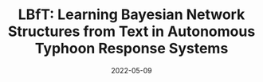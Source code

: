 ---  
title: "LBfT: Learning Bayesian Network Structures from Text in Autonomous Typhoon Response Systems"  
collection: publications  
category: conferences  
permalink: /publication/2022-05-01-LBFT  
excerpt: 'We demonstrate a deep learning framework that identifies typhoon-relevant variables and builds their causal relations from text, enhancing decision models in autonomous typhoon response systems using the CausalBank dataset and user domain knowledge.'  
date: 2022-05-09  
venue: 'AAMAS'  
slidesurl: 'http://academicpages.github.io/files/slides2.pdf'  
paperurl: 'http://academicpages.github.io/files/LBFT.pdf'  
citation: 'Yinghui Pan, Junhan Chen, Yifeng Zeng, Zhangrui Yao, Qianwen Li, Biyang Ma, Yi Ji, and Zhong Ming. (2022). "LBfT: Learning Bayesian Network Structures from Text in Autonomous Typhoon Response Systems." <i>In Proc. Of AAMAS ’22</i>. 2022, 1914–1916.'  
---
